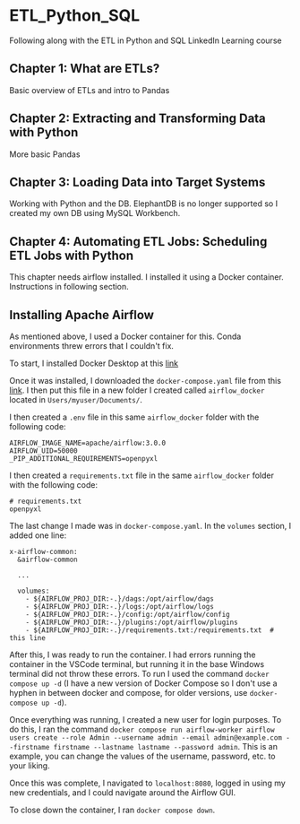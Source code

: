 # ETL_Python_SQL
Following along with the ETL in Python and SQL LinkedIn Learning course

## Chapter 1: What are ETLs?
Basic overview of ETLs and intro to Pandas

## Chapter 2: Extracting and Transforming Data with Python
More basic Pandas

## Chapter 3: Loading Data into Target Systems
Working with Python and the DB. ElephantDB is no longer supported so I created my own DB using MySQL Workbench.

## Chapter 4: Automating ETL Jobs: Scheduling ETL Jobs with Python
This chapter needs airflow installed. I installed it using a Docker container. Instructions in following section.

## Installing Apache Airflow
As mentioned above, I used a Docker container for this. Conda environments threw errors that I couldn't fix.

To start, I installed Docker Desktop at this [link](https://docs.docker.com/desktop/setup/install/windows-install/)

Once it was installed, I downloaded the `docker-compose.yaml` file from this [link](https://airflow.apache.org/docs/apache-airflow/stable/howto/docker-compose/index.html#fetching-docker-compose-yaml). I then put this file in a new folder I created called `airflow_docker` located in `Users/myuser/Documents/`.

I then created a `.env` file in this same `airflow_docker` folder with the following code:
```
AIRFLOW_IMAGE_NAME=apache/airflow:3.0.0 
AIRFLOW_UID=50000
_PIP_ADDITIONAL_REQUIREMENTS=openpyxl
```

I then created a `requirements.txt` file in the same `airflow_docker` folder with the following code:
```
# requirements.txt
openpyxl
```

The last change I made was in `docker-compose.yaml`. In the `volumes` section, I added one line:
```
x-airflow-common:
  &airflow-common

  ...
  
  volumes:
    - ${AIRFLOW_PROJ_DIR:-.}/dags:/opt/airflow/dags
    - ${AIRFLOW_PROJ_DIR:-.}/logs:/opt/airflow/logs
    - ${AIRFLOW_PROJ_DIR:-.}/config:/opt/airflow/config
    - ${AIRFLOW_PROJ_DIR:-.}/plugins:/opt/airflow/plugins
    - ${AIRFLOW_PROJ_DIR:-.}/requirements.txt:/requirements.txt  # this line
```

After this, I was ready to run the container. I had errors running the container in the VSCode terminal, but running it in the base Windows terminal did not throw these errors. To run I used the command `docker compose up -d` (I have a new version of Docker Compose so I don't use a hyphen in between docker and compose, for older versions, use `docker-compose up -d`).

Once everything was running, I created a new user for login purposes. To do this, I ran the command `docker compose run airflow-worker airflow users create --role Admin --username admin --email admin@example.com --firstname firstname --lastname lastname --password admin`. This is an example, you can change the values of the username, password, etc. to your liking.

Once this was complete, I navigated to `localhost:8080`, logged in using my new credentials, and I could navigate around the Airflow GUI.

To close down the container, I ran `docker compose down`.
